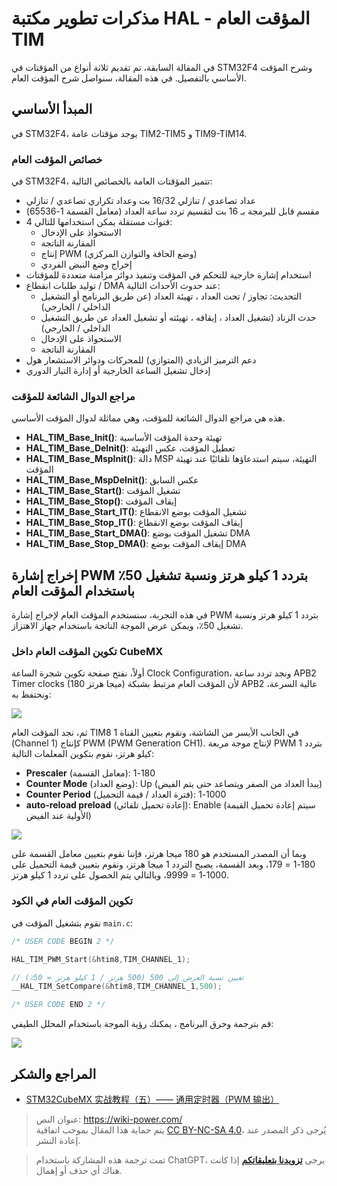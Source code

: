 # مذكرات تطوير مكتبة HAL - المؤقت العام TIM

في المقالة السابقة، تم تقديم ثلاثة أنواع من المؤقتات في STM32F4 وشرح المؤقت الأساسي بالتفصيل. في هذه المقالة، سنواصل شرح المؤقت العام.

## المبدأ الأساسي

في STM32F4، يوجد مؤقتات عامة TIM2-TIM5 و TIM9-TIM14.

### خصائص المؤقت العام

في STM32F4، تتميز المؤقتات العامة بالخصائص التالية:

- عداد تصاعدي / تنازلي 16/32 بت وعداد تكراري تصاعدي / تنازلي
- مقسم قابل للبرمجة بـ 16 بت لتقسيم تردد ساعة العداد (معامل القسمة 1-65536)
- 4 قنوات مستقلة يمكن استخدامها للتالي:
  - الاستحواذ على الإدخال
  - المقارنة الناتجة
  - إنتاج PWM (وضع الحافة والتوازن المركزي)
  - إخراج وضع النبض الفردي
- استخدام إشارة خارجية للتحكم في المؤقت وتنفيذ دوائر مزامنة متعددة للمؤقتات
- توليد طلبات انقطاع / DMA عند حدوث الأحداث التالية:
  - التحديث: تجاوز / تحت العداد ، تهيئة العداد (عن طريق البرنامج أو التشغيل الداخلي / الخارجي)
  - حدث الزناد (تشغيل العداد ، إيقافه ، تهيئته أو تشغيل العداد عن طريق التشغيل الداخلي / الخارجي)
  - الاستحواذ على الإدخال
  - المقارنة الناتجة
- دعم الترميز الزيادي (المتوازي) للمحركات ودوائر الاستشعار هول
- إدخال تشغيل الساعة الخارجية أو إدارة التيار الدوري

### مراجع الدوال الشائعة للمؤقت

هذه هي مراجع الدوال الشائعة للمؤقت، وهي مماثلة لدوال المؤقت الأساسي.

- **HAL_TIM_Base_Init()**: تهيئة وحدة المؤقت الأساسية
- **HAL_TIM_Base_DeInit()**: تعطيل المؤقت، عكس التهيئة
- **HAL_TIM_Base_MspInit()**: دالة MSP التهيئة، سيتم استدعاؤها تلقائيًا عند تهيئة المؤقت
- **HAL_TIM_Base_MspDeInit()**: عكس السابق
- **HAL_TIM_Base_Start()**: تشغيل المؤقت
- **HAL_TIM_Base_Stop()**: إيقاف المؤقت
- **HAL_TIM_Base_Start_IT()**: تشغيل المؤقت بوضع الانقطاع
- **HAL_TIM_Base_Stop_IT()**: إيقاف المؤقت بوضع الانقطاع
- **HAL_TIM_Base_Start_DMA()**: تشغيل المؤقت بوضع DMA
- **HAL_TIM_Base_Stop_DMA()**: إيقاف المؤقت بوضع DMA

## إخراج إشارة PWM بتردد 1 كيلو هرتز ونسبة تشغيل 50٪ باستخدام المؤقت العام

في هذه التجربة، سنستخدم المؤقت العام لإخراج إشارة PWM بتردد 1 كيلو هرتز ونسبة تشغيل 50٪، ويمكن عرض الموجة الناتجة باستخدام جهاز الاهتزاز.

### تكوين المؤقت العام داخل CubeMX

أولاً، نفتح صفحة تكوين شجرة الساعة Clock Configuration، ونجد تردد ساعة APB2 Timer clocks (180 ميجا هرتز) لأن المؤقت العام مرتبط بشبكة APB2 عالية السرعة، ونحتفظ به:

![](https://img.wiki-power.com/d/wiki-media/img/20210627133951.png)

ثم، نجد المؤقت العام TIM8 في الجانب الأيسر من الشاشة، ونقوم بتعيين القناة 1 (Channel 1) كإنتاج PWM (PWM Generation CH1). لإنتاج موجة مربعة PWM بتردد 1 كيلو هرتز، نقوم بتكوين المعلمات التالية:

- **Prescaler** (معامل القسمة): 180-1
- **Counter Mode** (وضع العداد): Up (يبدأ العداد من الصفر ويتصاعد حتى يتم الفيض)
- **Counter Period** (فترة العداد / قيمة التحميل): 1000-1
- **auto-reload preload** (إعادة تحميل تلقائي): Enable (سيتم إعادة تحميل القيمة الأولية عند الفيض)

![](https://img.wiki-power.com/d/wiki-media/img/20210627153422.png)

وبما أن المصدر المستخدم هو 180 ميجا هرتز، فإننا نقوم بتعيين معامل القسمة على 180-1 = 179، وبعد القسمة، يصبح التردد 1 ميجا هرتز، ونقوم بتعيين قيمة التحميل على 1000-1 = 9999، وبالتالي يتم الحصول على تردد 1 كيلو هرتز.

### تكوين المؤقت العام في الكود

نقوم بتشغيل المؤقت في `main.c`:

```c title="main.c"
/* USER CODE BEGIN 2 */

HAL_TIM_PWM_Start(&htim8,TIM_CHANNEL_1);

// تعيين نسبة العرض إلى 500 (500 هرتز / 1 كيلو هرتز = 50٪)
__HAL_TIM_SetCompare(&htim8,TIM_CHANNEL_1,500);

/* USER CODE END 2 */
```

قم بترجمة وحرق البرنامج ، يمكنك رؤية الموجة باستخدام المحلل الطيفي:

![](https://img.wiki-power.com/d/wiki-media/img/20210627154737.jpg)

## المراجع والشكر

- [STM32CubeMX 实战教程（五）—— 通用定时器（PWM 输出）](https://blog.csdn.net/weixin_43892323/article/details/104776035)

> عنوان النص: <https://wiki-power.com/>  
> يتم حماية هذا المقال بموجب اتفاقية [CC BY-NC-SA 4.0](https://creativecommons.org/licenses/by/4.0/deed.zh)، يُرجى ذكر المصدر عند إعادة النشر.

> تمت ترجمة هذه المشاركة باستخدام ChatGPT، يرجى [**تزويدنا بتعليقاتكم**](https://github.com/linyuxuanlin/Wiki_MkDocs/issues/new) إذا كانت هناك أي حذف أو إهمال.
